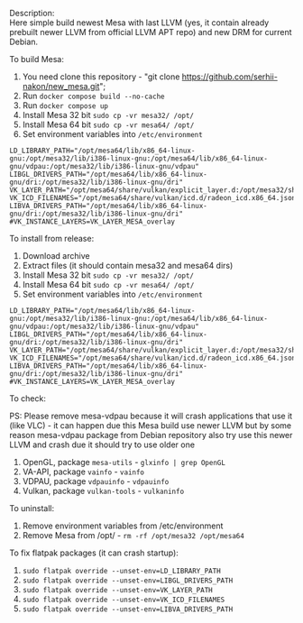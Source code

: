 Description:</br>
Here simple build newest Mesa with last LLVM (yes, it contain already prebuilt newer LLVM from official LLVM APT repo) and new DRM for current Debian.

To build Mesa:
1) You need clone this repository - "git clone https://github.com/serhii-nakon/new_mesa.git";
2) Run `docker compose build --no-cache`
3) Run `docker compose up`
4) Install Mesa 32 bit `sudo cp -vr mesa32/ /opt/`
5) Install Mesa 64 bit `sudo cp -vr mesa64/ /opt/`
6) Set environment variables into `/etc/environment`</br>
```
LD_LIBRARY_PATH="/opt/mesa64/lib/x86_64-linux-gnu:/opt/mesa32/lib/i386-linux-gnu:/opt/mesa64/lib/x86_64-linux-gnu/vdpau:/opt/mesa32/lib/i386-linux-gnu/vdpau"
LIBGL_DRIVERS_PATH="/opt/mesa64/lib/x86_64-linux-gnu/dri:/opt/mesa32/lib/i386-linux-gnu/dri"
VK_LAYER_PATH="/opt/mesa64/share/vulkan/explicit_layer.d:/opt/mesa32/share/vulkan/explicit_layer.d:/usr/share/vulkan/explicit_layer.d"
VK_ICD_FILENAMES="/opt/mesa64/share/vulkan/icd.d/radeon_icd.x86_64.json:/opt/mesa32/share/vulkan/icd.d/radeon_icd.i686.json:/opt/mesa64/share/vulkan/icd.d/lvp_icd.x86_64.json:/opt/mesa32/share/vulkan/icd.d/lvp_icd.i686.json"
LIBVA_DRIVERS_PATH="/opt/mesa64/lib/x86_64-linux-gnu/dri:/opt/mesa32/lib/i386-linux-gnu/dri"
#VK_INSTANCE_LAYERS=VK_LAYER_MESA_overlay
```

To install from release:
1) Download archive
2) Extract files (it should contain mesa32 and mesa64 dirs)
3) Install Mesa 32 bit `sudo cp -vr mesa32/ /opt/`
4) Install Mesa 64 bit `sudo cp -vr mesa64/ /opt/`
5) Set environment variables into `/etc/environment`</br>
```
LD_LIBRARY_PATH="/opt/mesa64/lib/x86_64-linux-gnu:/opt/mesa32/lib/i386-linux-gnu:/opt/mesa64/lib/x86_64-linux-gnu/vdpau:/opt/mesa32/lib/i386-linux-gnu/vdpau"
LIBGL_DRIVERS_PATH="/opt/mesa64/lib/x86_64-linux-gnu/dri:/opt/mesa32/lib/i386-linux-gnu/dri"
VK_LAYER_PATH="/opt/mesa64/share/vulkan/explicit_layer.d:/opt/mesa32/share/vulkan/explicit_layer.d:/usr/share/vulkan/explicit_layer.d"
VK_ICD_FILENAMES="/opt/mesa64/share/vulkan/icd.d/radeon_icd.x86_64.json:/opt/mesa32/share/vulkan/icd.d/radeon_icd.i686.json:/opt/mesa64/share/vulkan/icd.d/lvp_icd.x86_64.json:/opt/mesa32/share/vulkan/icd.d/lvp_icd.i686.json"
LIBVA_DRIVERS_PATH="/opt/mesa64/lib/x86_64-linux-gnu/dri:/opt/mesa32/lib/i386-linux-gnu/dri"
#VK_INSTANCE_LAYERS=VK_LAYER_MESA_overlay
```

To check:</br>

PS: Please remove mesa-vdpau because it will crash applications that use it (like VLC) - it can happen due this Mesa build use newer LLVM but by some reason mesa-vdpau package from Debian repository also try use this newer LLVM and crash due it should try to use older one

1) OpenGL, package `mesa-utils` - `glxinfo | grep OpenGL`
2) VA-API, package `vainfo` - `vainfo`
3) VDPAU, package `vdpauinfo` - `vdpauinfo`
4) Vulkan, package `vulkan-tools` - `vulkaninfo`

To uninstall:
1) Remove environment variables from /etc/environment
2) Remove Mesa from /opt/ - `rm -rf /opt/mesa32 /opt/mesa64`

To fix flatpak packages (it can crash startup):
1) `sudo flatpak override --unset-env=LD_LIBRARY_PATH`
2) `sudo flatpak override --unset-env=LIBGL_DRIVERS_PATH`
3) `sudo flatpak override --unset-env=VK_LAYER_PATH`
4) `sudo flatpak override --unset-env=VK_ICD_FILENAMES`
5) `sudo flatpak override --unset-env=LIBVA_DRIVERS_PATH`
